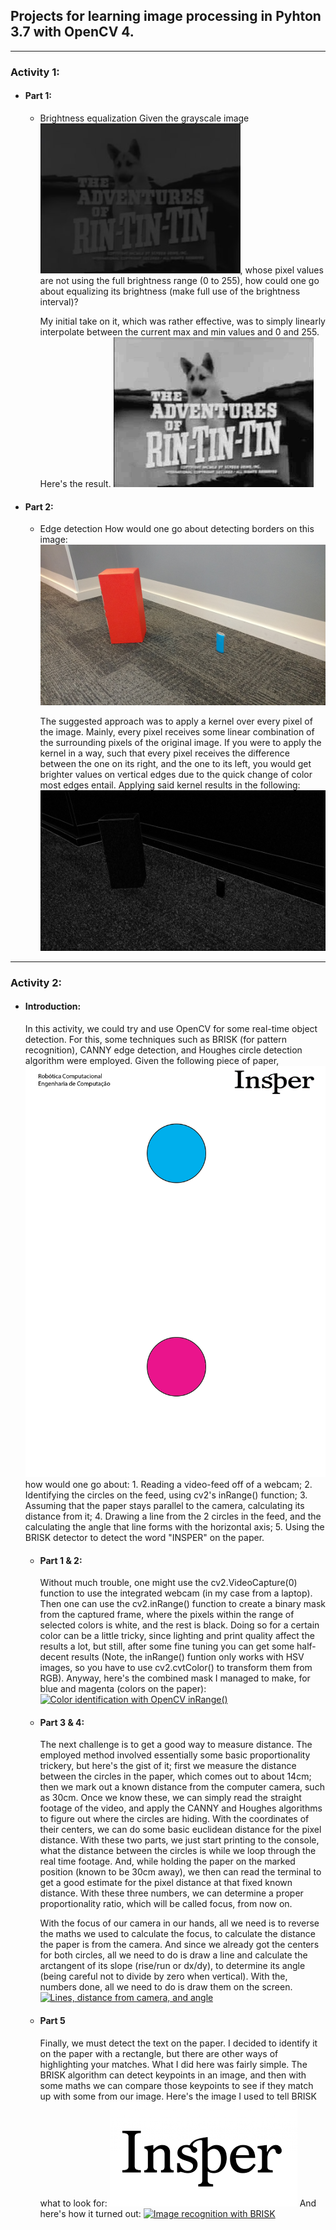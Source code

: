 ## Projects for learning image processing in Pyhton 3.7 with OpenCV 4.

___
### Activity 1:

- ####   Part 1:
    - Brightness equalization
        Given the grayscale image <img src="images/RinTinTin.jpg">, whose pixel values are not using the full brightness range (0 to 255), how could one go about equalizing its brightness (make full use of the brightness interval)?


        My initial take on it, which was rather effective, was to simply linearly interpolate between the current max and min values and 0 and 255. Here's the result.
        <img src="images/RinTinEqualized.jpg">

- ####   Part 2:
    - Edge detection
        How would one go about detecting borders on this image: 
        <img src="images/hall_box_battery_atividade3.png">
        
        
        The suggested approach was to apply a kernel over every pixel of the image. Mainly, every pixel receives some linear combination of the surrounding pixels of the original image. If you were to apply the kernel in a way, such that every pixel receives the difference between the one on its right, and the one to its left, you would get brighter values on vertical edges due to the quick change of color most edges entail.
        Applying said kernel results in the following:
        <img src="images/gabarito_atividade_3.png">

___
### Activity 2:

- ####  Introduction:
    In this activity, we could try and use OpenCV for some real-time object detection. For this, some techniques such as BRISK (for pattern recognition), CANNY edge detection, and Houghes circle detection algorithm were employed.
    Given the following piece of paper,
    <img src="images/folha_atividade.png"> 
    how would one go about: 
        1. Reading a video-feed off of a webcam;
        2. Identifying the circles on the feed, using cv2's inRange() function;
        3. Assuming that the paper stays parallel to the camera, calculating its distance from it;
        4. Drawing a line from the 2 circles in the feed, and the calculating the angle that line forms with the horizontal axis;
        5. Using the BRISK detector to detect the word "INSPER" on the paper.
    
    - #### Part 1 & 2:
        Without much trouble, one might use the cv2.VideoCapture(0) function to use the integrated webcam (in my case from a laptop). Then one can use the cv2.inRange() function to create a binary mask from the captured frame, where the pixels within the range of selected colors is white, and the rest is black. Doing so for a certain color can be a little tricky, since lighting and print quality affect the results a lot, but still, after some fine tuning you can get some half-decent results (Note, the inRange() funtion only works with HSV images, so you have to use cv2.cvtColor() to transform them from RGB). Anyway, here's the combined mask I managed to make, for blue and magenta (colors on the paper):
        [![Color identification with OpenCV inRange()](https://res.cloudinary.com/marcomontalbano/image/upload/v1582988145/video_to_markdown/images/youtube--NpfZ_jLFnwE-c05b58ac6eb4c4700831b2b3070cd403.jpg)](https://youtu.be/NpfZ_jLFnwE "Color identification with OpenCV inRange()")

    - #### Part 3 & 4:
        The next challenge is to get a good way to measure distance. The employed method involved essentially some basic proportionality trickery, but here's the gist of it; first we measure the distance between the circles in the paper, which comes out to about 14cm; then we mark out a known distance from the computer camera, such as 30cm. Once we know these, we can simply read the straight footage of the video, and apply the CANNY and Houghes algorithms to figure out where the circles are hiding. With the coordinates of their centers, we can do some basic euclidean distance for the pixel distance. With these two parts, we just start printing to the console, what the distance between the circles is while we loop through the real time footage. And, while holding the paper on the marked position (known to be 30cm away), we then can read the terminal to get a good estimate for the pixel distance at that fixed known distance. With these three numbers, we can determine a proper proportionality ratio, which will be called focus, from now on.

        With the focus of our camera in our hands, all we need is to reverse the maths we used to calculate the focus, to calculate the distance the paper is from the camera. And since we already got the centers for both circles, all we need to do is draw a line and calculate the arctangent of its slope (rise/run or dx/dy), to determine its angle (being careful not to divide by zero when vertical). With the, numbers done, all we need to do is draw them on the screen. 
        [![Lines, distance from camera, and angle](https://res.cloudinary.com/marcomontalbano/image/upload/v1582988062/video_to_markdown/images/youtube--pj15Q1t3WAc-c05b58ac6eb4c4700831b2b3070cd403.jpg)](https://youtu.be/pj15Q1t3WAc "Lines, distance from camera, and angle")

    - #### Part 5
        Finally, we must detect the text on the paper. I decided to identify it on the paper with a rectangle, but there are other ways of highlighting your matches. What I did here was fairly simple. The BRISK algorithm can detect keypoints in an image, and then with some maths we can compare those keypoints to see if they match up with some from our image.
        Here's the image I used to tell BRISK what to look for:
        <img src="images/insper_logo.png">
        And here's how it turned out:
        [![Image recognition with BRISK](https://res.cloudinary.com/marcomontalbano/image/upload/v1582988181/video_to_markdown/images/youtube--sp6DCuY-fw4-c05b58ac6eb4c4700831b2b3070cd403.jpg)](https://youtu.be/sp6DCuY-fw4 "Image recognition with BRISK")
